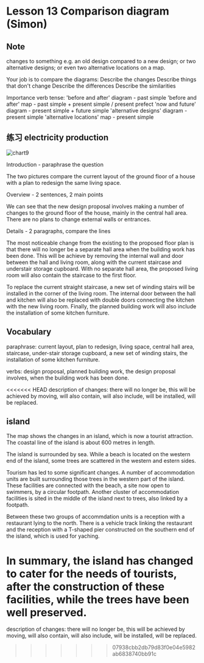 # Lesson 13 Comparison diagram (Simon)

## Note

changes to something e.g. an old design compared to a new design; or two alternative designs; or even two alternative locations on a map.

Your job is to compare the diagrams:
Describe the changes
Describe things that don't change
Describe the differences
Describe the similarities

Importance verb tense:
'before and after' diagram - past simple
'before and after' map - past simple + present simple / present prefect
'now and future' diagram - present simple + future simple
'alternative designs' diagram - present simple
'alternative locations' map - present simple

## 练习 electricity production

![chart9](https://github.com/Liuhongzhi2018/LearningforIELTS/blob/main/Figures/chart8.PNG)

Introduction - paraphrase the question

The two pictures compare the current layout of the ground floor of a house with a plan to redesign the same living space.

Overview - 2 sentences, 2 main points

We can see that the new design proposal involves making a number of changes to the ground floor of the house, mainly in the central hall area. There are no plans to change external walls or entrances.

Details - 2 paragraphs, compare the lines

The most noticeable change from the existing to the proposed floor plan is that there will no longer be a separate hall area when the building work has been done. This will be achieve by removing the internal wall and door between the hall and living room, along with the current staircase and understair storage cupboard. With no separate hall area, the proposed living room will also contain the staircase to the first floor.

To replace the current straight staircase, a new set of winding stairs will be installed in the corner of the living room. The internal door between the hall and kitchen will also be replaced with double doors connecting the kitchen with the new living room. Finally, the planned building work will also include the installation of some kitchen furniture.


## Vocabulary

paraphrase: current layout, plan to redesign, living space, central hall area, staircase, under-stair storage cupboard, a new set of winding stairs, the installation of some kitchen furniture.

verbs: design proposal, planned building work, the design proposal involves, when the building work has been done.

<<<<<<< HEAD
description of changes: there will no longer be, this will be achieved by moving, will also contain, will also include, will be installed, will be replaced.

## island

The map shows the changes in an island, which is now a tourist attraction. The coastal line of the island is about 600 metres in length.

The island is surrounded by sea. While a beach is located on the western end of the island, some trees are scattered in the western and estern sides.

Tourism has led to some significant changes. A number of accommodation units are built surrounding those trees in the western part of the island. These facilities are connected with the beach, a site now open to swimmers, by a circular footpath. Another cluster of accommodation facilities is sited in the middle of the island next to trees, also linked by a footpath.

Between these two groups of accommdation units is a reception with a restaurant lying to the north. There is a vehicle track linking the restaurant and the reception with a T-shaped pier constructed on the southern end of the island, which is used for yaching.

In summary, the island has changed to cater for the needs of tourists, after the construction of these facilities, while the trees have been well preserved.
=======
description of changes: there will no longer be, this will be achieved by moving, will also contain, will also include, will be installed, will be replaced.
>>>>>>> 07938cbb2db79d83f0e04e5982ab6838740bb91c
